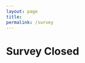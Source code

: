 ```yaml
---
layout: page
title:
permalink: /survey
---
```


# Survey Closed

<!-- Gaza Survey -->
<!-- <script>window.location.href = "https://docs.google.com/forms/d/e/1FAIpQLSfrNpD9qcJYAGe_7EzEjV-UTqNc70CjF9G_v0qSYnDsxzk5lQ/viewform?usp=sf_link"</script> -->

<!-- Feedback Survey -->
<!-- <script>window.location.href = "https://docs.google.com/forms/d/e/1FAIpQLSehoGVLkBpV6bqNQfIOWimL5tYS3PYx-x3QELlmLkFq6CLK2g/viewform?usp=sf_link"</script> -->